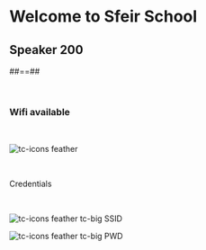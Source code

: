 <!-- .slide: class="first-slide first-red" sfeir-level="2" sfeir-techno="speaker" -->

# **Welcome to Sfeir School**

## **Speaker 200**


##==##


<!-- .slide: class="bg-blur" -->

<br>

### Wifi available 

<br>

![](wifi 'tc-icons feather')<!-- .element: style="--tc-icon-size:300px; --tc-icon-color:var(--light-grey);" -->

<br>

Credentials
<!-- .element: class="center" -->
<br>

![](user 'tc-icons feather tc-big')<!-- .element: style="--tc-icon-color:var(--light-grey);" --> SSID

![](lock 'tc-icons feather tc-big')<!-- .element: style="--tc-icon-color:var(--light-grey);" --> PWD